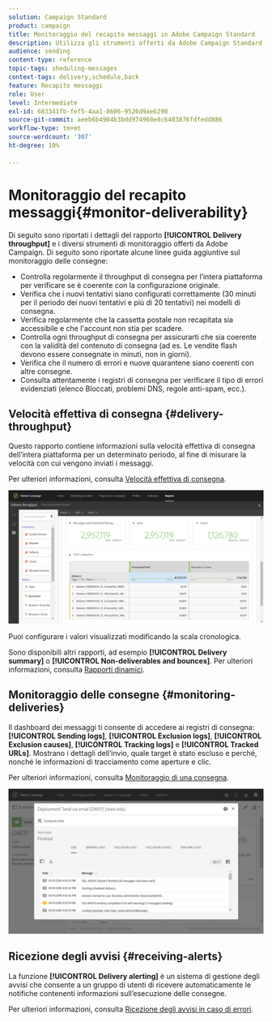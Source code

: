 ```yaml
---
solution: Campaign Standard
product: campaign
title: Monitoraggio del recapito messaggi in Adobe Campaign Standard
description: Utilizza gli strumenti offerti da Adobe Campaign Standard per monitorare il recapito messaggi della piattaforma.
audience: sending
content-type: reference
topic-tags: sheduling-messages
context-tags: delivery,schedule,back
feature: Recapito messaggi
role: User
level: Intermediate
exl-id: 683341fb-fef5-4aa1-8606-9526d9ae6290
source-git-commit: aeeb6b4984b3bdd974960e8c6403876fdfedd886
workflow-type: tm+mt
source-wordcount: '307'
ht-degree: 10%

---
```


# Monitoraggio del recapito messaggi{#monitor-deliverability}

Di seguito sono riportati i dettagli del rapporto **[!UICONTROL Delivery throughput]** e i diversi strumenti di monitoraggio offerti da Adobe Campaign. Di seguito sono riportate alcune linee guida aggiuntive sul monitoraggio delle consegne:
* Controlla regolarmente il throughput di consegna per l’intera piattaforma per verificare se è coerente con la configurazione originale.
* Verifica che i nuovi tentativi siano configurati correttamente (30 minuti per il periodo dei nuovi tentativi e più di 20 tentativi) nei modelli di consegna.
* Verifica regolarmente che la cassetta postale non recapitata sia accessibile e che l&#39;account non stia per scadere.
* Controlla ogni throughput di consegna per assicurarti che sia coerente con la validità del contenuto di consegna (ad es. Le vendite flash devono essere consegnate in minuti, non in giorni).
* Verifica che il numero di errori e nuove quarantene siano coerenti con altre consegne.
* Consulta attentamente i registri di consegna per verificare il tipo di errori evidenziati (elenco Bloccati, problemi DNS, regole anti-spam, ecc.).

## Velocità effettiva di consegna {#delivery-throughput}

Questo rapporto contiene informazioni sulla velocità effettiva di consegna dell’intera piattaforma per un determinato periodo, al fine di misurare la velocità con cui vengono inviati i messaggi.

Per ulteriori informazioni, consulta [Velocità effettiva di consegna](../../reporting/using/delivery-throughput.md).

![](assets/delivery_reports_1.png)

Puoi configurare i valori visualizzati modificando la scala cronologica.

Sono disponibili altri rapporti, ad esempio **[!UICONTROL Delivery summary]** o **[!UICONTROL Non-deliverables and bounces]**. Per ulteriori informazioni, consulta [Rapporti dinamici](../../reporting/using/about-dynamic-reports.md).

## Monitoraggio delle consegne {#monitoring-deliveries}

Il dashboard dei messaggi ti consente di accedere ai registri di consegna: **[!UICONTROL Sending logs]**, **[!UICONTROL Exclusion logs]**, **[!UICONTROL Exclusion causes]**, **[!UICONTROL Tracking logs]** e **[!UICONTROL Tracked URLs]**. Mostrano i dettagli dell’invio, quale target è stato escluso e perché, nonché le informazioni di tracciamento come aperture e clic.

Per ulteriori informazioni, consulta [Monitoraggio di una consegna](../../sending/using/monitoring-a-delivery.md).

![](assets/sending_delivery1.png)

## Ricezione degli avvisi {#receiving-alerts}

La funzione **[!UICONTROL Delivery alerting]** è un sistema di gestione degli avvisi che consente a un gruppo di utenti di ricevere automaticamente le notifiche contenenti informazioni sull’esecuzione delle consegne.

Per ulteriori informazioni, consulta [Ricezione degli avvisi in caso di errori](../../sending/using/receiving-alerts-when-failures-happen.md).

<!--## External tools (#external-tools)

### Signal Spam {#signal-spam}

Signal Spam is a French service which offers anonymized feedback loop reporting for French ISPs (Orange, SFR).

This service allows you to follow the reputation of the French ISPs and track customers' activity evolution.

Signal Spam also provides direct complaints that end users log through a dedicated interface. Those complaints are then quarantined from the email address database.

### 250ok {#solution-250ok}

250ok is a monitoring solution which provides IP and domain denylists, as well as reputation indicators.

The information provided is real-time, which allows for a pro-active assistance. 250ok a complementary solution to the Adobe deliverability internal tools.-->
